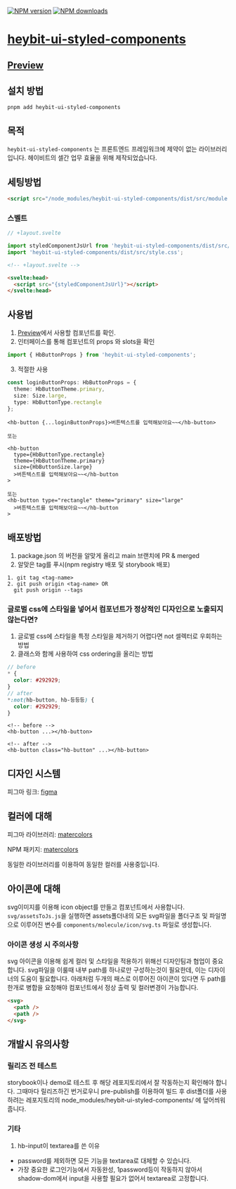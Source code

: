 [![NPM version](https://img.shields.io/npm/v/heybit-ui-styled-components.svg?style=flat)](https://npmjs.org/package/heybit-ui-styled-components)
[![NPM downloads](https://img.shields.io/npm/dm/heybit-ui-styled-components.svg?style=flat)](https://npmjs.org/package/heybit-ui-styled-components)

# [heybit-ui-styled-components](http://github.com/uprise-fin/heybit-ui-styled-components)

## [Preview](https://uprise-fin.github.io/heybit-ui-styled-components/)

## 설치 방법

```terminal
pnpm add heybit-ui-styled-components
```

## 목적

`heybit-ui-styled-components` 는 프론트엔드 프레임워크에 제약이 없는 라이브러리입니다. 헤이비트의 셀간 업무 효율을 위해 제작되었습니다.

## 세팅방법

```html
<script src="/node_modules/heybit-ui-styled-components/dist/src/module.js"></script>
```

### 스벨트

```js
// +layout.svelte

import styledComponentJsUrl from 'heybit-ui-styled-components/dist/src/module.js?url';
import 'heybit-ui-styled-components/dist/src/style.css';
```

```html
<!-- +layout.svelte -->

<svelte:head>
  <script src="{styledComponentJsUrl}"></script>
</svelte:head>
```

## 사용법

1. [Preview](https://uprise-fin.github.io/heybit-ui-styled-components/)에서 사용할 컴포넌트를 확인.
2. 인터페이스를 통해 컴포넌트의 props 와 slots을 확인

```typescript
import { HbButtonProps } from 'heybit-ui-styled-components';
```

3. 적절한 사용

```typescript
const loginButtonProps: HbButtonProps = {
  theme: HbButtonTheme.primary,
  size: Size.large,
  type: HbButtonType.rectangle
};
```

```svelte
<hb-button {...loginButtonProps}>버튼텍스트를 입력해보아요~~</hb-button>

또는

<hb-button
  type={HbButtonType.rectangle}
  theme={HbButtonTheme.primary}
  size={HbButtonSize.large}
  >버튼텍스트를 입력해보아요~~</hb-button
>

또는
<hb-button type="rectangle" theme="primary" size="large"
  >버튼텍스트를 입력해보아요~~</hb-button
>
```

## 배포방법

1. package.json 의 버전을 알맞게 올리고 main 브랜치에 PR & merged
2. 알맞은 tag를 푸시(npm registry 배포 및 storybook 배포)

```
1. git tag <tag-name>
2. git push origin <tag-name> OR
  git push origin --tags
```

### 글로벌 css에 스타일을 넣어서 컴포넌트가 정상적인 디자인으로 노출되지 않는다면?

1. 글로벌 css에 스타일을 특정 스타일을 제거하기 어렵다면 not 셀렉터로 우회하는 방법
2. 클래스와 함께 사용하여 css ordering을 올리는 방법

```scss
// before
* {
  color: #292929;
}
// after
*:not(hb-button, hb-등등등) {
  color: #292929;
}
```

```svelte
<!-- before -->
<hb-button ...></hb-button>

<!-- after -->
<hb-button class="hb-button" ...></hb-button>
```

## 디자인 시스템

피그마 링크: [figma](<https://www.figma.com/file/ykv0i8Yz2rxGqCOmbqR3ih/UI-Design-System-(Community)?node-id=185%3A690>)

## 컬러에 대해

피그마 라이브러리: [matercolors](https://www.figma.com/community/plugin/872008431843787391/Matercolor)

NPM 패키지: [matercolors](https://www.npmjs.com/package/matercolors)

동일한 라이브러리를 이용하여 동일한 컬러를 사용중입니다.

## 아이콘에 대해

svg이미지를 이용해 icon object를 만들고 <hb-icon> 컴포넌트에서 사용합니다.
`svg/assetsToJs.js`을 실행하면 assets폴더내의 모든 svg파일을 폴더구조 및 파일명으로 이루어진 변수를 `components/molecule/icon/svg.ts` 파일로 생성합니다.

### 아이콘 생성 시 주의사항

svg 아이콘을 이용해 쉽게 컬러 및 스타일을 적용하기 위해선 디자인팀과 협업이 중요합니다.
svg파일을 이룰때 내부 path를 하나로만 구성하는것이 필요한데, 이는 디자이너의 도움이 필요합니다.
아래처럼 두개의 패스로 이루어진 아이콘이 있다면 두 path를 한개로 병합을 요청해야
컴포넌트에서 정상 출력 및 컬러변경이 가능합니다.

```html
<svg>
  <path />
  <path />
</svg>
```

## 개발시 유의사항

### 릴리즈 전 테스트

storybook이나 demo로 테스트 후 해당 레포지토리에서 잘 작동하는지 확인해야 합니다. 그때마다 릴리즈하긴 번거로우니 pre-publish를 이용하여 빌드 후 dist폴더를 사용하려는 레포지토리의 node_modules/heybit-ui-styled-components/ 에 덮어씌워 줍니다.

### 기타

1. hb-input이 textarea를 쓴 이유

- password를 제외하면 모든 기능을 textarea로 대체할 수 있습니다.
- 가장 중요한 로그인기능에서 자동완성, 1password등이 작동하지 않아서 shadow-dom에서 input을 사용할 필요가 없어서 textarea로 고정합니다.
